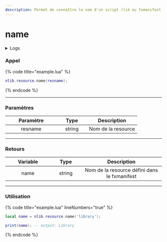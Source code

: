 ```yaml
---
description: Permet de connaître le nom d'un script (lié au fxmanifest).
---
```


# name

<details>

<summary>Logs</summary>

Ajoutée en **v0.1.2**

</details>

### Appel

{% code title="example.lua" %}
```lua
nlib.resource.name(resname);
```
{% endcode %}

***

### Paramètres

<table><thead><tr><th width="151" align="center">Paramètre</th><th width="79" align="center">Type</th><th align="center">Description</th></tr></thead><tbody><tr><td align="center">resname</td><td align="center">string</td><td align="center">Nom de la resource</td></tr></tbody></table>

***

### Retours

<table><thead><tr><th width="130" align="center">Variable</th><th width="82" align="center">Type</th><th align="center">Description</th></tr></thead><tbody><tr><td align="center">name</td><td align="center">string</td><td align="center">Nom de la resource défini dans le fxmanifest</td></tr></tbody></table>

***

### Utilisation

{% code title="example.lua" lineNumbers="true" %}
```lua
local name = nlib.resource.name('library');

print(name); -- output: Library
```
{% endcode %}

